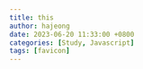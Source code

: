 ```yaml
---
title: this
author: hajeong
date: 2023-06-20 11:33:00 +0800
categories: [Study, Javascript]
tags: [favicon]
---
```

